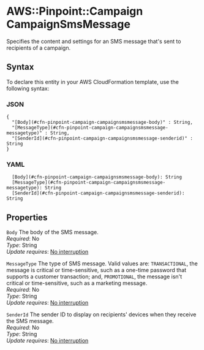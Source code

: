 # AWS::Pinpoint::Campaign CampaignSmsMessage<a name="aws-properties-pinpoint-campaign-campaignsmsmessage"></a>

Specifies the content and settings for an SMS message that's sent to recipients of a campaign\.

## Syntax<a name="aws-properties-pinpoint-campaign-campaignsmsmessage-syntax"></a>

To declare this entity in your AWS CloudFormation template, use the following syntax:

### JSON<a name="aws-properties-pinpoint-campaign-campaignsmsmessage-syntax.json"></a>

```
{
  "[Body](#cfn-pinpoint-campaign-campaignsmsmessage-body)" : String,
  "[MessageType](#cfn-pinpoint-campaign-campaignsmsmessage-messagetype)" : String,
  "[SenderId](#cfn-pinpoint-campaign-campaignsmsmessage-senderid)" : String
}
```

### YAML<a name="aws-properties-pinpoint-campaign-campaignsmsmessage-syntax.yaml"></a>

```
  [Body](#cfn-pinpoint-campaign-campaignsmsmessage-body): String
  [MessageType](#cfn-pinpoint-campaign-campaignsmsmessage-messagetype): String
  [SenderId](#cfn-pinpoint-campaign-campaignsmsmessage-senderid): String
```

## Properties<a name="aws-properties-pinpoint-campaign-campaignsmsmessage-properties"></a>

`Body`  <a name="cfn-pinpoint-campaign-campaignsmsmessage-body"></a>
The body of the SMS message\.  
*Required*: No  
*Type*: String  
*Update requires*: [No interruption](https://docs.aws.amazon.com/AWSCloudFormation/latest/UserGuide/using-cfn-updating-stacks-update-behaviors.html#update-no-interrupt)

`MessageType`  <a name="cfn-pinpoint-campaign-campaignsmsmessage-messagetype"></a>
The type of SMS message\. Valid values are: `TRANSACTIONAL`, the message is critical or time\-sensitive, such as a one\-time password that supports a customer transaction; and, `PROMOTIONAL`, the message isn't critical or time\-sensitive, such as a marketing message\.  
*Required*: No  
*Type*: String  
*Update requires*: [No interruption](https://docs.aws.amazon.com/AWSCloudFormation/latest/UserGuide/using-cfn-updating-stacks-update-behaviors.html#update-no-interrupt)

`SenderId`  <a name="cfn-pinpoint-campaign-campaignsmsmessage-senderid"></a>
The sender ID to display on recipients' devices when they receive the SMS message\.  
*Required*: No  
*Type*: String  
*Update requires*: [No interruption](https://docs.aws.amazon.com/AWSCloudFormation/latest/UserGuide/using-cfn-updating-stacks-update-behaviors.html#update-no-interrupt)